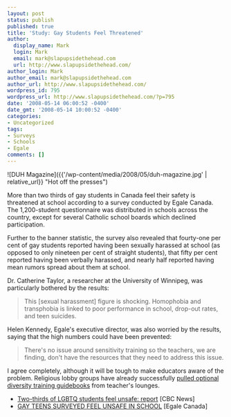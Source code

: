 ```yaml
---
layout: post
status: publish
published: true
title: 'Study: Gay Students Feel Threatened'
author:
  display_name: Mark
  login: Mark
  email: mark@slapupsidethehead.com
  url: http://www.slapupsidethehead.com/
author_login: Mark
author_email: mark@slapupsidethehead.com
author_url: http://www.slapupsidethehead.com/
wordpress_id: 795
wordpress_url: http://www.slapupsidethehead.com/?p=795
date: '2008-05-14 06:00:52 -0400'
date_gmt: '2008-05-14 10:00:52 -0400'
categories:
- Uncategorized
tags:
- Surveys
- Schools
- Egale
comments: []
---
```

![DUH Magazine]({{'/wp-content/media/2008/05/duh-magazine.jpg' | relative_url}} "Hot off the presses")

More than two thirds of gay students in Canada feel their safety is threatened at school according to a survey conducted by Egale Canada. The 1,200-student questionnaire was distributed in schools across the country, except for several Catholic school boards which declined participation.

Further to the banner statistic, the survey also revealed that fourty-one per cent of gay students reported having been sexually harassed at school (as opposed to only nineteen per cent of straight students), that fifty per cent reported having been verbally harassed, and nearly half reported having mean rumors spread about them at school.

Dr. Catherine Taylor, a researcher at the University of Winnipeg, was particularly bothered by the results:

> This [sexual harassment] figure is shocking. Homophobia and transphobia is linked to poor performance in school, drop-out rates, and teen suicides.

Helen Kennedy, Egale's executive director, was also worried by the results, saying that the high numbers could have been prevented:

> There's no issue around sensitivity training so the teachers, we are finding, don't have the resources that they need to address this issue.

I agree completely, although it will be tough to make educators aware of the problem. Religious lobby groups have already successfully [pulled optional diversity training guidebooks](http://www.slapupsidethehead.com/2007/11/group-bans-diversity-book/ "Isn't that just completely crazy?") from teacher's lounges.

- [Two-thirds of LGBTQ students feel unsafe: report](http://www.cbc.ca/canada/story/2008/05/12/egale-canada-report.html) [CBC News]
- [GAY TEENS SURVEYED FEEL UNSAFE IN SCHOOL](http://www.egale.ca/index.asp?lang=E&menu=1&item=1393) [Egale Canada]
